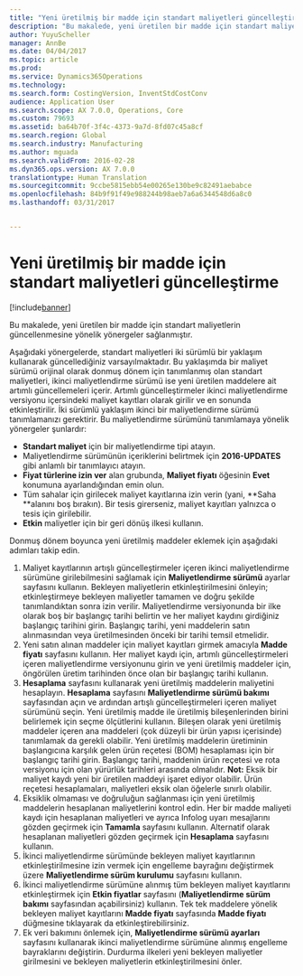```yaml
---
title: "Yeni üretilmiş bir madde için standart maliyetleri güncelleştirme"
description: "Bu makalede, yeni üretilen bir madde için standart maliyetlerin güncellenmesine yönelik yönergeler sağlanmıştır."
author: YuyuScheller
manager: AnnBe
ms.date: 04/04/2017
ms.topic: article
ms.prod: 
ms.service: Dynamics365Operations
ms.technology: 
ms.search.form: CostingVersion, InventStdCostConv
audience: Application User
ms.search.scope: AX 7.0.0, Operations, Core
ms.custom: 79693
ms.assetid: ba64b70f-3f4c-4373-9a7d-8fd07c45a8cf
ms.search.region: Global
ms.search.industry: Manufacturing
ms.author: mguada
ms.search.validFrom: 2016-02-28
ms.dyn365.ops.version: AX 7.0.0
translationtype: Human Translation
ms.sourcegitcommit: 9ccbe5815ebb54e00265e130be9c82491aebabce
ms.openlocfilehash: 84b9f91f49e988244b98aeb7a6a6344548d6a8c0
ms.lasthandoff: 03/31/2017


---
```


# <a name="update-standard-costs-for-a-new-manufactured-item"></a>Yeni üretilmiş bir madde için standart maliyetleri güncelleştirme

[!include[banner](../includes/banner.md)]


Bu makalede, yeni üretilen bir madde için standart maliyetlerin güncellenmesine yönelik yönergeler sağlanmıştır. 

Aşağıdaki yönergelerde, standart maliyetleri iki sürümlü bir yaklaşım kullanarak güncellediğiniz varsayılmaktadır. Bu yaklaşımda bir maliyet sürümü orijinal olarak donmuş dönem için tanımlanmış olan standart maliyetleri, ikinci maliyetlendirme sürümü ise yeni üretilen maddelere ait artımlı güncellemeleri içerir. Artımlı güncelleştirmeler ikinci maliyetlendirme versiyonu içersindeki maliyet kayıtları olarak girilir ve en sonunda etkinleştirilir. İki sürümlü yaklaşım ikinci bir maliyetlendirme sürümü tanımlamanızı gerektirir. Bu maliyetlendirme sürümünü tanımlamaya yönelik yönergeler şunlardır:

-   **Standart maliyet** için bir maliyetlendirme tipi atayın.
-   Maliyetlendirme sürümünün içeriklerini belirtmek için **2016-UPDATES** gibi anlamlı bir tanımlayıcı atayın.
-   **Fiyat türlerine izin ver** alan grubunda, **Maliyet fiyatı** öğesinin **Evet** konumuna ayarlandığından emin olun.
-   Tüm sahalar için girilecek maliyet kayıtlarına izin verin (yani, **Saha **alanını boş bırakın). Bir tesis girerseniz, maliyet kayıtları yalnızca o tesis için girilebilir.
-   **Etkin** maliyetler için bir geri dönüş ilkesi kullanın.

Donmuş dönem boyunca yeni üretilmiş maddeler eklemek için aşağıdaki adımları takip edin.

1.  Maliyet kayıtlarının artışlı güncelleştirmeler içeren ikinci maliyetlendirme sürümüne girilebilmesini sağlamak için **Maliyetlendirme sürümü** ayarlar sayfasını kullanın. Bekleyen maliyetlerin etkinleştirilmesini önleyin; etkinleştirmeye bekleyen maliyetler tamamen ve doğru şekilde tanımlandıktan sonra izin verilir. Maliyetlendirme versiyonunda bir ilke olarak boş bir başlangıç tarihi belirtin ve her maliyet kaydını girdiğiniz başlangıç tarihini girin. Başlangıç tarihi, yeni maddelerin satın alınmasından veya üretilmesinden önceki bir tarihi temsil etmelidir.
2.  Yeni satın alınan maddeler için maliyet kayıtları girmek amacıyla **Madde fiyatı** sayfasını kullanın. Her maliyet kaydı için, artımlı güncelleştirmeleri içeren maliyetlendirme versiyonunu girin ve yeni üretilmiş maddeler için, öngörülen üretim tarihinden önce olan bir başlangıç tarihi kullanın.
3.  **Hesaplama** sayfasını kullanarak yeni üretilmiş maddelerin maliyetini hesaplayın. **Hesaplama** sayfasını **Maliyetlendirme sürümü bakımı** sayfasından açın ve ardından artışlı güncelleştirmeleri içeren maliyet sürümünü seçin. Yeni üretilmiş madde ile üretilmiş bileşenlerinden birini belirlemek için seçme ölçütlerini kullanın. Bileşen olarak yeni üretilmiş maddeler içeren ana maddeleri (çok düzeyli bir ürün yapısı içerisinde) tanımlamak da gerekli olabilir. Yeni üretilmiş maddelerin üretiminin başlangıcına karşılık gelen ürün reçetesi (BOM) hesaplaması için bir başlangıç tarihi girin. Başlangıç tarihi, maddenin ürün reçetesi ve rota versiyonu için olan yürürlük tarihleri arasında olmalıdır. **Not:** Eksik bir maliyet kaydı yeni bir üretilen maddeyi işaret ediyor olabilir. Ürün reçetesi hesaplamaları, maliyetleri eksik olan öğelerle sınırlı olabilir.
4.  Eksiklik olmaması ve doğruluğun sağlanması için yeni üretilmiş maddelerin hesaplanan maliyetlerini kontrol edin. Her bir madde maliyeti kaydı için hesaplanan maliyetleri ve ayrıca Infolog uyarı mesajlarını gözden geçirmek için **Tamamla** sayfasını kullanın. Alternatif olarak hesaplanan maliyetleri gözden geçirmek için **Hesaplama** sayfasını kullanın.
5.  İkinci maliyetlendirme sürümünde bekleyen maliyet kayıtlarının etkinleştirilmesine izin vermek için engelleme bayrağını değiştirmek üzere **Maliyetlendirme sürüm kurulumu** sayfasını kullanın.
6.  İkinci maliyetlendirme sürümüne alınmış tüm bekleyen maliyet kayıtlarını etkinleştirmek için **Etkin fiyatlar** sayfasını (**Maliyetlendirme sürüm bakımı** sayfasından açabilirsiniz) kullanın. Tek tek maddelere yönelik bekleyen maliyet kayıtlarını **Madde fiyatı** sayfasında **Madde fiyatı** düğmesine tıklayarak da etkinleştirebilirsiniz.
7.  Ek veri bakımını önlemek için, **Maliyetlendirme sürümü ayarları** sayfasını kullanarak ikinci maliyetlendirme sürümüne alınmış engelleme bayraklarını değiştirin. Durdurma ilkeleri yeni bekleyen maliyetler girilmesini ve bekleyen maliyetlerin etkinleştirilmesini önler.





